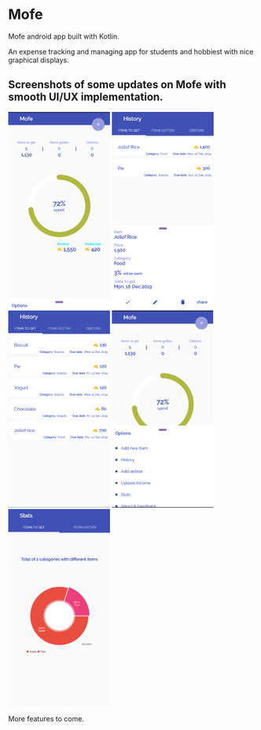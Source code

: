 # Mofe


Mofe android app built with Kotlin.


An expense tracking and managing app for students and hobbiest with nice graphical displays.


Screenshots of some updates on Mofe with smooth UI/UX implementation.
-------------

<img src="demoscreens/mofe_1.png" height="400" alt="Screenshot"/> <img src="demoscreens/mofe_5.png" height="400" alt="Screenshot"/> <img src="demoscreens/mofe_4.png" height="400" alt="Screenshot"/> <img src="demoscreens/mofe_2.png" height="400" alt="Screenshot"/> <img src="demoscreens/mofe_3.png" height="400" alt="Screenshot"/>

More features to come.
